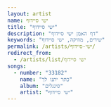 ```yaml
---
layout: artist
name: ישי סיידוף
title: "ישי סיידוף"
description: "דף האמן ישי סיידוף"
keywords: "שירים, מוזיקה, ישי סיידוף"
permalink: /artists/ישי-סיידוף/
redirect_from:
  - /artists/list/ישי סיידוף
songs:
  - number: "33182"
    name: "כתר יתנו לך"
    album: "סינגלים"
    artist: "ישי סיידוף"
---
```

